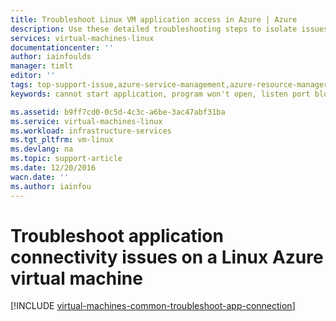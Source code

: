 ```yaml
---
title: Troubleshoot Linux VM application access in Azure | Azure
description: Use these detailed troubleshooting steps to isolate issues in connecting to applications running on Linux virtual machines in Azure.
services: virtual-machines-linux
documentationcenter: ''
author: iainfoulds
manager: timlt
editor: ''
tags: top-support-issue,azure-service-management,azure-resource-manager
keywords: cannot start application, program won't open, listen port blocked, unable to start program, listen port blocked

ms.assetid: b9ff7cd0-0c5d-4c3c-a6be-3ac47abf31ba
ms.service: virtual-machines-linux
ms.workload: infrastructure-services
ms.tgt_pltfrm: vm-linux
ms.devlang: na
ms.topic: support-article
ms.date: 12/20/2016
wacn.date: ''
ms.author: iainfou
---
```


# Troubleshoot application connectivity issues on a Linux Azure virtual machine
[!INCLUDE [virtual-machines-common-troubleshoot-app-connection](../../includes/virtual-machines-common-troubleshoot-app-connection.md)]